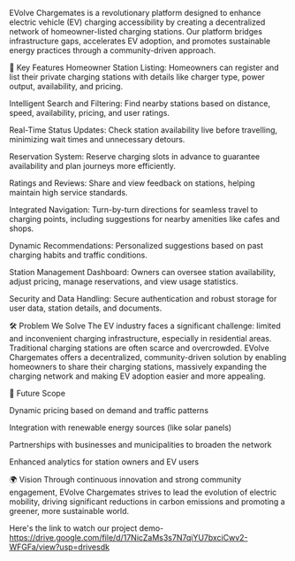 EVolve Chargemates is a revolutionary platform designed to enhance electric vehicle (EV) charging accessibility by creating a decentralized network of homeowner-listed charging stations. Our platform bridges infrastructure gaps, accelerates EV adoption, and promotes sustainable energy practices through a community-driven approach.

🚀 Key Features
Homeowner Station Listing: Homeowners can register and list their private charging stations with details like charger type, power output, availability, and pricing.

Intelligent Search and Filtering: Find nearby stations based on distance, speed, availability, pricing, and user ratings.

Real-Time Status Updates: Check station availability live before travelling, minimizing wait times and unnecessary detours.

Reservation System: Reserve charging slots in advance to guarantee availability and plan journeys more efficiently.

Ratings and Reviews: Share and view feedback on stations, helping maintain high service standards.

Integrated Navigation: Turn-by-turn directions for seamless travel to charging points, including suggestions for nearby amenities like cafes and shops.

Dynamic Recommendations: Personalized suggestions based on past charging habits and traffic conditions.

Station Management Dashboard: Owners can oversee station availability, adjust pricing, manage reservations, and view usage statistics.

Security and Data Handling: Secure authentication and robust storage for user data, station details, and documents.

🛠 Problem We Solve
The EV industry faces a significant challenge: limited and inconvenient charging infrastructure, especially in residential areas. Traditional charging stations are often scarce and overcrowded.
EVolve Chargemates offers a decentralized, community-driven solution by enabling homeowners to share their charging stations, massively expanding the charging network and making EV adoption easier and more appealing.

🌟 Future Scope


Dynamic pricing based on demand and traffic patterns

Integration with renewable energy sources (like solar panels)

Partnerships with businesses and municipalities to broaden the network

Enhanced analytics for station owners and EV users


🌍 Vision
Through continuous innovation and strong community engagement, EVolve Chargemates strives to lead the evolution of electric mobility, driving significant reductions in carbon emissions and promoting a greener, more sustainable world.


Here's the link to watch our project demo-
https://drive.google.com/file/d/17NicZaMs3s7N7qiYU7bxciCwv2-WFGFa/view?usp=drivesdk

